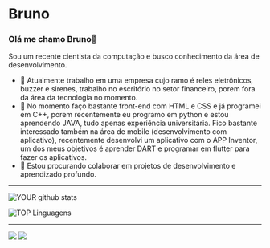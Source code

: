 # Bruno

### Olá me chamo Bruno👋
Sou um recente cientista da computação e busco conhecimento da área de desenvolvimento.
- 🔭 Atualmente trabalho em uma empresa cujo ramo é reles eletrônicos, buzzer e sirenes, trabalho no escritório no setor financeiro, porem fora da área da tecnologia no momento.
- 🌱 No momento faço bastante front-end com HTML e CSS e já programei em C++, porem recentemente eu programo em python e estou aprendendo JAVA, tudo apenas experiência universitária. 
Fico bastante interessado também na área de mobile (desenvolvimento com aplicativo), recentemente desenvolvi um aplicativo com o APP Inventor, um dos meus objetivos é aprender DART e programar em flutter para fazer os aplicativos.
- 🤝 Estou procurando colaborar em projetos de desenvolvimento e aprendizado profundo.

<hr> </hr>

![YOUR github stats](https://github-readme-stats.vercel.app/api?username=Nexterzin)


![TOP Linguagens](https://github-readme-stats.vercel.app/api/top-langs/?username=Nexterzin&layout=compact&)

<hr> </hr>

[<img src="https://img.shields.io/badge/linkedin-%230077B5.svg?&style=for-the-badge&logo=linkedin&logoColor=white" />](https://www.linkedin.com/in/bruno-vinicius-03179219b/) [<img src = "https://img.shields.io/badge/instagram-%23E4405F.svg?&style=for-the-badge&logo=instagram&logoColor=white">](https://www.instagram.com/bru_vinii/)
